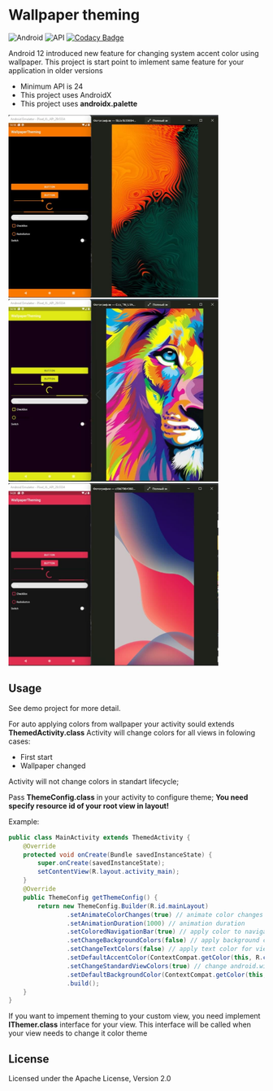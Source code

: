 # Wallpaper theming
![Android](https://img.shields.io/badge/Android-7.0%2B-brightgreen) ![API](https://img.shields.io/badge/API-24-blue.svg?style=flat) [![Codacy Badge](https://app.codacy.com/project/badge/Grade/91406a16f3f149a1aa091afaa2904af5)](https://www.codacy.com/gh/LinerSRT/WallpaperTheming/dashboard?utm_source=github.com&amp;utm_medium=referral&amp;utm_content=LinerSRT/WallpaperTheming&amp;utm_campaign=Badge_Grade)

Android 12 introduced new feature for changing system accent color using wallpaper. 
This project is start point to imlement same feature for your application in older versions
- Minimum API is 24
- This project uses AndroidX
- This project uses **androidx.palette**

<img src="https://raw.githubusercontent.com/LinerSRT/WallpaperTheming/main/media/preview1.jpg" width="413" height="359" />
<img src="https://raw.githubusercontent.com/LinerSRT/WallpaperTheming/main/media/preview2.jpg" width="413" height="359" />
<img src="https://raw.githubusercontent.com/LinerSRT/WallpaperTheming/main/media/preview3.jpg" width="413" height="359" />

## Usage
See demo project for more detail. 

For auto applying colors from wallpaper your activity sould extends **ThemedActivity.class**
Activity will change colors for all views in folowing cases:
- First start
- Wallpaper changed

Activity will not change colors in standart lifecycle;

Pass **ThemeConfig.class** in your activity to configure theme;
**You need specify resource id of your root view in layout!**

Example: 
```java
public class MainActivity extends ThemedActivity {
    @Override
    protected void onCreate(Bundle savedInstanceState) {
        super.onCreate(savedInstanceState);
        setContentView(R.layout.activity_main);
    }
    @Override
    public ThemeConfig getThemeConfig() {
        return new ThemeConfig.Builder(R.id.mainLayout)
                .setAnimateColorChanges(true) // animate color changes
                .setAnimationDuration(1000) // animation duration
                .setColoredNavigationBar(true) // apply color to navigation bar
                .setChangeBackgroundColors(false) // apply background color for activity
                .setChangeTextColors(false) // apply text color for views
                .setDefaultAccentColor(ContextCompat.getColor(this, R.color.design_default_color_primary)) // set default accent color
                .setChangeStandardViewColors(true) // change android.widget.* views
                .setDefaultBackgroundColor(ContextCompat.getColor(this, R.color.white)) // set default background color
                .build();
    }
}
```
If you want to impement theming to your custom view, you need implement **IThemer.class** interface for your view.
This interface will be called when your view needs to change it color theme

## License
Licensed under the Apache License, Version 2.0